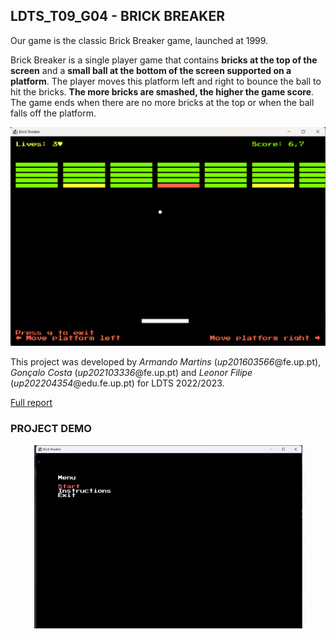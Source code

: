 ## LDTS_T09_G04 - BRICK BREAKER

Our game is the classic Brick Breaker game, launched at 1999.

Brick Breaker is a single player game that contains **bricks at the top of the screen** and a **small ball at the bottom of the screen supported on a platform**.
The player moves this platform left and right to bounce the ball to hit the bricks.
**The more bricks are smashed, the higher the game score**.
The game ends when there are no more bricks at the top or when the ball falls off the platform.

<p align="center">
    <img src="./docs/resources/game.png"/>
</p>

This project was developed by *Armando Martins* (*up201603566*@fe.up.pt), *Gonçalo Costa* (*up202103336*@fe.up.pt) and
*Leonor Filipe* (*up202204354*@edu.fe.up.pt) for LDTS 2022/2023.

[Full report](https://github.com/leonor-f/LDTS_BrickBreaker/blob/master/docs/README.md)


### PROJECT DEMO

<p align="center">
    <img src="./docs/resources/gameplay.gif"/>
</p>